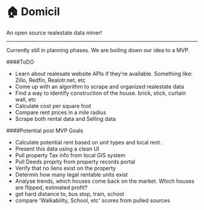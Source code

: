 🏠 Domicil
===

An open source realestate data miner!

---

Currently still in planning phases. We are boiling down our idea to a MVP.

####ToDO
* Learn about realesate website APIs if they're available. Something like: Zillo, Redfin, Realotr.net, etc
* Come up with an algorithm to scrape and organized realestate data
* Find a way to identify construction of the house. brick, stick, curtain wall, etc
* Calculate cost per square foot
* Compare rent prices in a mile radius
* Scrape both rental data and Selling data

####Potential post MVP Goals
* Calculate potential rent based on unit types and local rent.
* Present this data using a clean UI
* Pull property Tax info from local GIS system
* Pull Deeds proprty from property records portal
* Verify that no liens exist on the property
* Determin how many legal rentable units exist
* Analyse trends, which houses come back on the market. Which houses are flipped, estimated profit?
* get hard distance to, bus stop, train, school
* compare  'Walkability, School, etc' scores from pulled sources